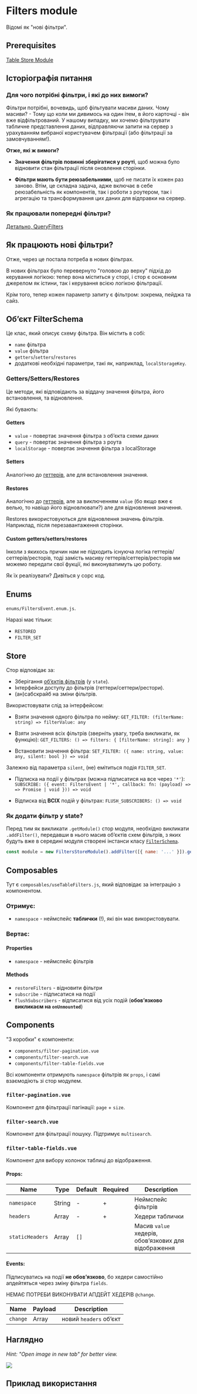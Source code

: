 # Filters module

Відомі як "нові фільтри".

## Prerequisites

[Table Store Module](../table-store-module/Readme.md)

## Історіографія питання

### Для чого потрібні фільтри, і які до них вимоги?

Фільтри потрібні, вочевидь, щоб фільтувати масиви даних. Чому масиви? - Тому що коли ми
дивимось на один ітем, в його карточці - він вже відфільтрований. У нашому випадку,
ми хочемо фільтрувати табличне представлення даних, відправляючи запити на сервер з урахуванням
вибраної користувачем фільтрації (або фільтрації за замовчуванням!).

**Отже, які ж вимоги?**

- **Значення фільтрів повинні зберігатися у роуті**, щоб можна було відновити стан фільтрації після
  оновлення сторінки.

- **Фільтри мають бути реюзабельними**, щоб не писати їх кожен раз заново. Втім, це складна задача,
  адже включає в себе реюзабельність як компонентів, так і роботи з роутером, так і агрегацію та трансформування
  цих даних для відправки на сервер.

### Як працювали попередні фільтри?

[Детально, QueryFilters](../query-filters%20(old)/Readme.md)

## Як працюють нові фільтри?

Отже, через це постала потреба в нових фільтрах.

В нових фільтрах було перевернуто "головою до верху" підхід до керування логікою: тепер вона міститься
у сторі, і стор є основним джерелом як істини, так і керування всією логікою фільтрації.

Крім того, тепер кожен параметр запиту є фільтром: зокрема, пейджа та сайз.

## Обʼєкт FilterSchema

Це клас, який описує схему фільтра. Він містить в собі:

* `name` фільтра
* `value` фільтра
* `getters`/`setters`/`restores`
* додаткові необхідні параметри, такі як, наприклад, `localStorageKey`.

### Getters/Setters/Restores

Це методи, які відповідають за віддачу значення фільтра, його встановлення, та відновлення.

Які бувають:

#### Getters

* `value` - повертає значення фільтра з обʼєкта схеми даних
* `query` - повертає значення фільтра з роута
* `localStorage` - повертає значення фільтра з localStorage

#### Setters

Аналогічно до [геттерів](#getters), але для встановлення значення.

#### Restores

Аналогічно до [геттерів](#getters), але за виключенням `value` (бо якщо вже є велью, то навіщо
його відновлювати?) але для відновлення значення.

Restores використовуються для відновлення значень фільтрів. Наприклад, після перезавантаження сторінки.

#### Custom getters/setters/restores

Інколи з якихось причин нам не підходить існуюча логіка геттерів/сеттерів/ресторів, тоді замість масиву
геттерів/сеттерів/ресторів ми можемо передати свої фукції, які виконуватимуть цю роботу.

Як їх реалізувати? Дивіться у сорс код.

## Enums

`enums/FiltersEvent.enum.js`.

Наразі має тільки:

* `RESTORED`
* `FILTER_SET`

## Store

Стор відповідає за:

* Зберігання [обʼєктів фільтрів](#обʼєкт-filterschema) (у `state`).
* Інтерфейси доступу до фільтрів (геттери/сеттери/рестори).
* (ан)сабскрайб на зміни фільтрів.

Використовувати слід за інтерфейсом:

* Взяти значення одного фільтра по нейму:
  `GET_FILTER: (filterName: string) => filterValue: any`

* Взяти значення всіх фільтрів (зверніть увагу, треба викликати, як функцію):
  `GET_FILTERS: () => filters: { [filterName: string]: any }`

* Встановити значення фільтра:
  `SET_FILTER: ({ name: string, value: any, silent: bool }) => void`

Залежно від параметра `silent`, (не) емітиться подія `FILTER_SET`.

* Підписка на події у фільтрах (можна підписатися на все через `'*'`):
  `SUBSCRIBE: ({ event: FiltersEvent | '*', callback: fn: (payload) =>  => Promise | void })) => void`

* Відписка від **ВСІХ** подій у фільтрах:
  `FLUSH_SUBSCRIBERS: () => void`

### Як додати фільтр у state?

Перед тим як викликати `.getModule()` стор модуля, необхідно викликати `.addFilter()`,
передавши в нього масив обʼєктів схем фільтрів, з яких будуть вже в середині модуля
створені інстанси класу [`FilterSchema`](#обʼєкт-filterschema).

```javascript
const module = new FiltersStoreModule().addFilter([{ name: '...' }]).getModule();
```

## Composables

Тут є `composables/useTableFilters.js`, який відповідає за інтеграцію з компонентом.

### Отримує:

* `namespace` - неймспейс **таблички** (!), які він має використовувати.

### Вертає:

#### Properties

* `namespace` - неймспейс фільтрів

#### Methods

* `restoreFilters` - відновити фільтри
* `subscribe` - підписатися на події
* `flushSubscribers` - відписатися від усіх подій (**обовʼязково викликаєм на `onUnmounted`**)

## Components

"З коробки" є компоненти:

* `components/filter-pagination.vue`
* `components/filter-search.vue`
* `components/filter-table-fields.vue`

Всі компоненти отримують `namespace` фільтрів як `props`, і самі взаємодіють зі стор модулем.

### `filter-pagination.vue`

Компонент для фільтрації пагінації: `page` + `size`.

### `filter-search.vue`

Компонент для фільтрації пошуку. Підтримує `multisearch`.

### `filter-table-fields.vue`

Компонент для вибору колонок таблиці до відображення.

#### Props:

| Name            | Type   | Default | Required | Description                                          |
|-----------------|--------|---------|----------|------------------------------------------------------|
| `namespace`     | String | -       | +        | Неймспейс фільтрів                                   |
| `headers`       | Array  | -       | +        | Хедери таблички                                      |
| `staticHeaders` | Array  | `[]`    |          | Масив `value` хедерів, обовʼязкових для відображення |

#### Events:

Підписуватись на події **не обовʼязково**, бо хедери самостійно апдейтяться через зміну фільтра `fields`.

НЕМАЄ ПОТРЕБИ ВИКОНУВАТИ АПДЕЙТ ХЕДЕРІВ `@change`.

| Name     | Payload | Description            |
|----------|---------|------------------------|
| `change` | Array   | новий `headers` обʼєкт |

## Наглядно

*Hint: "Open image in new tab" for better view.*

![](new-schema.jpg)

## Приклад використання
